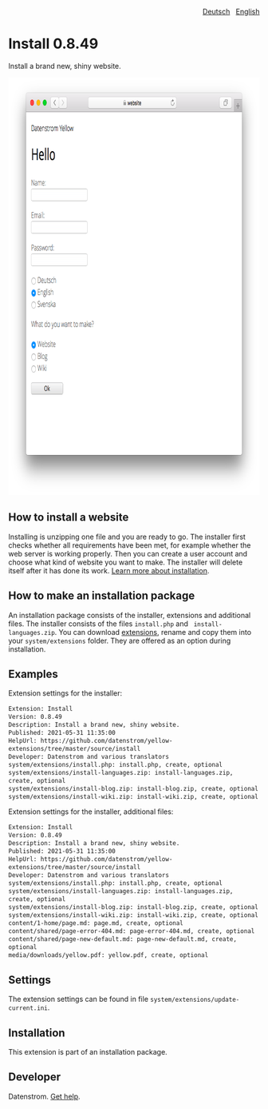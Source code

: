 <p align="right"><a href="README-de.md">Deutsch</a> &nbsp; <a href="README.md">English</a></p>

Install 0.8.49
==============
Install a brand new, shiny website.

<p align="center"><img src="install-screenshot.png?raw=true" width="795" height="836" alt="Screenshot"></p>

## How to install a website

Installing is unzipping one file and you are ready to go. The installer first checks whether all requirements have been met, for example whether the web server is working properly. Then you can create a user account and choose what kind of website you want to make. The installer will delete itself after it has done its work. [Learn more about installation](https://datenstrom.se/yellow/help/how-to-get-started).

## How to make an installation package

An installation package consists of the installer, extensions and additional files. The installer consists of the files `install.php` and ` install-languages.zip`. You can download [extensions](https://github.com/datenstrom/yellow-extensions/tree/master/zip), rename and copy them into your `system/extensions` folder. They are offered as an option during installation.

## Examples

Extension settings for the installer:

~~~
Extension: Install
Version: 0.8.49
Description: Install a brand new, shiny website.
Published: 2021-05-31 11:35:00
HelpUrl: https://github.com/datenstrom/yellow-extensions/tree/master/source/install
Developer: Datenstrom and various translators
system/extensions/install.php: install.php, create, optional
system/extensions/install-languages.zip: install-languages.zip, create, optional
system/extensions/install-blog.zip: install-blog.zip, create, optional
system/extensions/install-wiki.zip: install-wiki.zip, create, optional
~~~

Extension settings for the installer, additional files:

~~~
Extension: Install
Version: 0.8.49
Description: Install a brand new, shiny website.
Published: 2021-05-31 11:35:00
HelpUrl: https://github.com/datenstrom/yellow-extensions/tree/master/source/install
Developer: Datenstrom and various translators
system/extensions/install.php: install.php, create, optional
system/extensions/install-languages.zip: install-languages.zip, create, optional
system/extensions/install-blog.zip: install-blog.zip, create, optional
system/extensions/install-wiki.zip: install-wiki.zip, create, optional
content/1-home/page.md: page.md, create, optional
content/shared/page-error-404.md: page-error-404.md, create, optional
content/shared/page-new-default.md: page-new-default.md, create, optional
media/downloads/yellow.pdf: yellow.pdf, create, optional
~~~

## Settings

The extension settings can be found in file `system/extensions/update-current.ini`.

## Installation

This extension is part of an installation package.

## Developer

Datenstrom. [Get help](https://datenstrom.se/yellow/help/).
